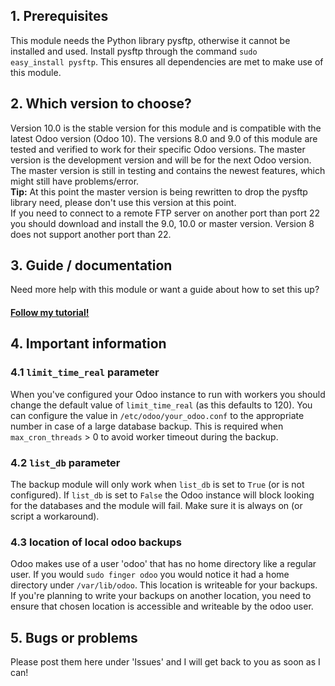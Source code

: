 ## 1. Prerequisites
This module needs the Python library pysftp, otherwise it cannot be installed and used. Install pysftp through the command <code>sudo easy_install pysftp</code>. This ensures all dependencies are met to make use of this module.

## 2. Which version to choose?
Version 10.0 is the stable version for this module and is compatible with the latest Odoo version (Odoo 10).
The versions 8.0 and 9.0 of this module are tested and verified to work for their specific Odoo versions. The master version is the development version and will be for the next Odoo version.
The master version is still in testing and contains the newest features, which might still have problems/error.<br/>
<b>Tip:</b> At this point the master version is being rewritten to drop the pysftp library need, please don't use this version at this point.<br/>
If you need to connect to a remote FTP server on another port than port 22 you should download and install the 9.0, 10.0 or master version. Version 8 does not support another port than 22.

## 3. Guide / documentation
Need more help with this module or want a guide about how to set this up? <h4><a href="http://www.odoo.yenthevg.com/automated-backups-in-odoo/" target="_Blank">Follow my tutorial!</a></h4>

## 4. Important information
### 4.1 `limit_time_real` parameter
When you've configured your Odoo instance to run with workers you should change the default value of `limit_time_real` (as this defaults to 120). You can configure the value in `/etc/odoo/your_odoo.conf` to the appropriate number in case of a large database backup. This is required when `max_cron_threads` > 0 to avoid worker timeout during the backup.

### 4.2 `list_db` parameter
The backup module will only work when `list_db` is set to `True` (or is not configured). If `list_db` is set to `False` the Odoo instance will block looking for the databases and the module will fail. Make sure it is always on (or script a workaround).

### 4.3 location of local odoo backups
Odoo makes use of a user 'odoo' that has no home directory like a regular user. If you would <code>sudo finger odoo</code> you would notice it had a home directory under <code>/var/lib/odoo</code>. This location is writeable for your backups. If you're planning to write your backups on another location, you need to ensure that chosen location is accessible and writeable by the odoo user.

## 5. Bugs or problems
Please post them here under 'Issues' and I will get back to you as soon as I can!
